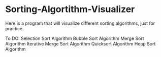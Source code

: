 # Sorting-Algortithm-Visualizer
Here is a program that will visualize different sorting algorithms, just for practice.

To DO:
Selection Sort Algorithm
Bubble Sort Algorithm
Merge Sort Algorithm
Iterative Merge Sort Algorithm
Quicksort Algorithm
Heap Sort Algorithm

